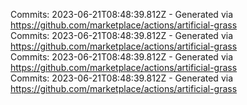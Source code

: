 Commits: 2023-06-21T08:48:39.812Z - Generated via https://github.com/marketplace/actions/artificial-grass
<br>
Commits: 2023-06-21T08:48:39.812Z - Generated via https://github.com/marketplace/actions/artificial-grass
<br>
Commits: 2023-06-21T08:48:39.812Z - Generated via https://github.com/marketplace/actions/artificial-grass
<br>
Commits: 2023-06-21T08:48:39.812Z - Generated via https://github.com/marketplace/actions/artificial-grass
<br>
